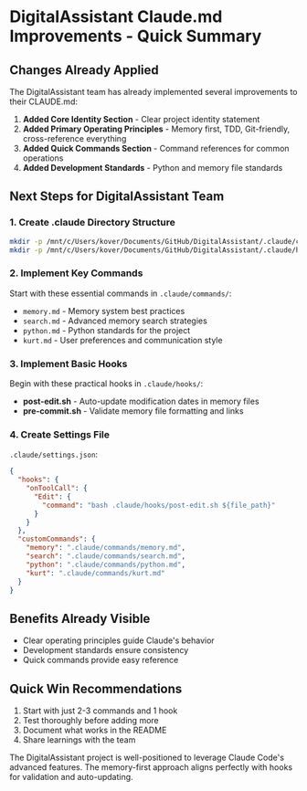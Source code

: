 # DigitalAssistant Claude.md Improvements - Quick Summary

## Changes Already Applied

The DigitalAssistant team has already implemented several improvements to their CLAUDE.md:

1. **Added Core Identity Section** - Clear project identity statement
2. **Added Primary Operating Principles** - Memory first, TDD, Git-friendly, cross-reference everything
3. **Added Quick Commands Section** - Command references for common operations
4. **Added Development Standards** - Python and memory file standards

## Next Steps for DigitalAssistant Team

### 1. Create .claude Directory Structure
```bash
mkdir -p /mnt/c/Users/kover/Documents/GitHub/DigitalAssistant/.claude/commands
mkdir -p /mnt/c/Users/kover/Documents/GitHub/DigitalAssistant/.claude/hooks
```

### 2. Implement Key Commands
Start with these essential commands in `.claude/commands/`:
- `memory.md` - Memory system best practices
- `search.md` - Advanced memory search strategies
- `python.md` - Python standards for the project
- `kurt.md` - User preferences and communication style

### 3. Implement Basic Hooks
Begin with these practical hooks in `.claude/hooks/`:
- **post-edit.sh** - Auto-update modification dates in memory files
- **pre-commit.sh** - Validate memory file formatting and links

### 4. Create Settings File
`.claude/settings.json`:
```json
{
  "hooks": {
    "onToolCall": {
      "Edit": {
        "command": "bash .claude/hooks/post-edit.sh ${file_path}"
      }
    }
  },
  "customCommands": {
    "memory": ".claude/commands/memory.md",
    "search": ".claude/commands/search.md",
    "python": ".claude/commands/python.md",
    "kurt": ".claude/commands/kurt.md"
  }
}
```

## Benefits Already Visible
- Clear operating principles guide Claude's behavior
- Development standards ensure consistency
- Quick commands provide easy reference

## Quick Win Recommendations
1. Start with just 2-3 commands and 1 hook
2. Test thoroughly before adding more
3. Document what works in the README
4. Share learnings with the team

The DigitalAssistant project is well-positioned to leverage Claude Code's advanced features. The memory-first approach aligns perfectly with hooks for validation and auto-updating.